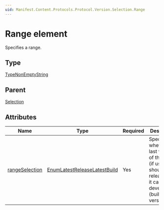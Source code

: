 ```yaml
---
uid: Manifest.Content.Protocols.Protocol.Version.Selection.Range
---
```


# Range element

Specifies a range.

## Type

[TypeNonEmptyString](xref:Manifest-TypeNonEmptyString)

## Parent

[Selection](xref:Manifest.Content.Protocols.Protocol.Version.Selection)

## Attributes

|Name|Type|Required|Description|
|--- |--- |--- |--- |
|[rangeSelection](xref:Manifest.Content.Protocols.Protocol.Version.Selection.Range-rangeSelection)|[EnumLatestReleaseLatestBuild](xref:Manifest-EnumLatestReleaseLatestBuild)|Yes|Specifies whether the last version of the range (if used) should be a release or if it can be a development (build) version.|
